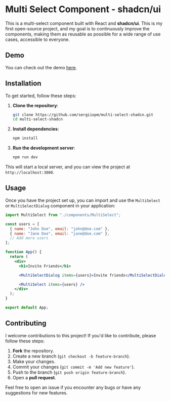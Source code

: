 # Multi Select Component - shadcn/ui

This is a multi-select component built with React and **shadcn/ui**. This is my first open-source project, and my goal is to continuously improve the components, making them as reusable as possible for a wide range of use cases, accessible to everyone.

## Demo

You can check out the demo [here](https://multi-select-shadcn.vercel.app/).

## Installation

To get started, follow these steps:

1. **Clone the repository**:

   ```bash
   git clone https://github.com/sergiiopm/multi-select-shadcn.git
   cd multi-select-shadcn
   ```

2. **Install dependencies**:

   ```bash
   npm install
   ```

3. **Run the development server**:
   ```bash
   npm run dev
   ```

This will start a local server, and you can view the project at `http://localhost:3000`.

## Usage

Once you have the project set up, you can import and use the `MultiSelect` or `MultiSelectDialog` component in your application:

```jsx
import MultiSelect from "./components/MultiSelect";

const users = [
  { name: "John Doe", email: "john@doe.com" },
  { name: "Jane Doe", email: "jane@doe.com" },
  // Add more users
];

function App() {
  return (
    <div>
      <h1>Invite Friends</h1>

      <MultiSelectDialog items={users}>Invite friends</MultiSelectDialog>

      <MultiSelect items={users} />
    </div>
  );
}

export default App;
```

## Contributing

I welcome contributions to this project! If you'd like to contribute, please follow these steps:

1. **Fork** the repository.
2. Create a new branch (`git checkout -b feature-branch`).
3. Make your changes.
4. Commit your changes (`git commit -m 'Add new feature'`).
5. Push to the branch (`git push origin feature-branch`).
6. Open a **pull request**.

Feel free to open an issue if you encounter any bugs or have any suggestions for new features.
